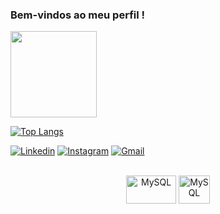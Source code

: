 ### Bem-vindos ao meu perfil !

<div align=>
  <a href="https://github.com/ThauanMiranda">
  <img height="138em" src="https://github-readme-stats.vercel.app/api?username=ThauanMiranda&show_icons=true&theme=dracula&include_all_commits=true&count_private=true"/>
    
[![Top Langs](https://github-readme-stats.vercel.app/api/top-langs/?username=ThauanMiranda&layout=compact&theme=radical)](https://github.com/anuraghazra/github-readme-stats)

  
  


[![Linkedin](https://img.shields.io/badge/LinkedIn-0077B5?style=for-the-badge&logo=linkedin&logoColor=white)](https://www.linkedin.com/in/thauan-miranda-490923235/)
[![Instagram](https://img.shields.io/badge/Instagram-E4405F?style=for-the-badge&logo=instagram&logoColor=white)](https://www.instagram.com/thauan_mirandaa/)
[![Gmail](https://img.shields.io/badge/Gmail-D14836?style=for-the-badge&logo=gmail&logoColor=white)](thauan10saopaulo@gmail.com)


  
<div align="center" style="display: inline_block"><br>
  <img align="center" alt="MySQL" height="45" width="80" src="https://logodownload.org/wp-content/uploads/2019/12/totvs-logo-2048x603.png">
  <img align="center" alt="MySQL" height="45" width="50" src="https://cdn.jsdelivr.net/gh/devicons/devicon@latest/icons/microsoftsqlserver/microsoftsqlserver-original.svg">
</div>
